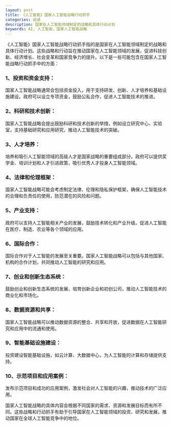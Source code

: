 ```yaml
---
layout: post
title: 《人工智能》国家人工智能战略行动抓手
categories: 阅读
description: 国家在人工智能领域制定的战略和具体行动计划
keywords: AI, 人工智能，国家人工智能战略
---
```


《人工智能》国家人工智能战略行动抓手指的是国家在人工智能领域制定的战略和具体行动计划。这些战略和行动旨在推动国家在人工智能领域的发展，促进科技创新、经济增长、社会变革和国家竞争力的提升。以下是一些可能包含在国家人工智能战略行动抓手中的方面：

### 1、投资和资金支持： 

国家人工智能战略通常会包括资金投入，用于支持研发、创新、人才培养和基础设施建设。政府可以设立专项资金，鼓励公私合作，促进人工智能技术的推进。

### 2、科研和技术创新： 

国家人工智能战略会提出鼓励科研和技术创新的举措，例如设立研究中心、实验室，支持基础研究和应用研究，推动人工智能技术的突破。

### 3、人才培养： 

培养和吸引人工智能领域的高级人才是国家战略的重要组成部分。政府可以提供奖学金、培训计划和人才引进政策，吸引优秀人才投身人工智能领域。

### 4、法律和伦理框架： 

国家人工智能战略可能会考虑制定法律、伦理和隐私保护框架，确保人工智能技术的合理和负责任的使用，防范潜在的风险和问题。

### 5、产业支持： 

政府可以支持人工智能相关产业的发展，鼓励技术转化和产业升级。促进人工智能在医疗、制造、农业等各个领域的应用。

### 6、国际合作： 

国际合作对于人工智能的发展至关重要。国家人工智能战略可以包括与其他国家、机构的合作计划，共同推动人工智能的研究和应用。

### 7、创业和创新生态系统： 

鼓励创业和创新生态系统的发展，培育创新企业和初创公司，推动人工智能技术的商业化和市场化。

### 8、数据资源和共享： 

国家人工智能战略可以推动数据资源的整合、共享和开放，促进数据在人工智能研究和应用中的流通和使用。

### 9、智能基础设施建设： 

投资建设智能基础设施，如云计算、大数据中心，为人工智能的计算和存储提供支持。

### 10、示范项目和应用案例： 

发布示范项目和成功的应用案例，激发社会对人工智能的兴趣，推动技术的广泛应用。

国家人工智能战略的具体内容会根据不同国家的需求、资源和发展目标而有所不同。这些战略和行动抓手有助于引导国家在人工智能领域的投资、研究和发展，推动国家在全球人工智能竞争中的地位。
